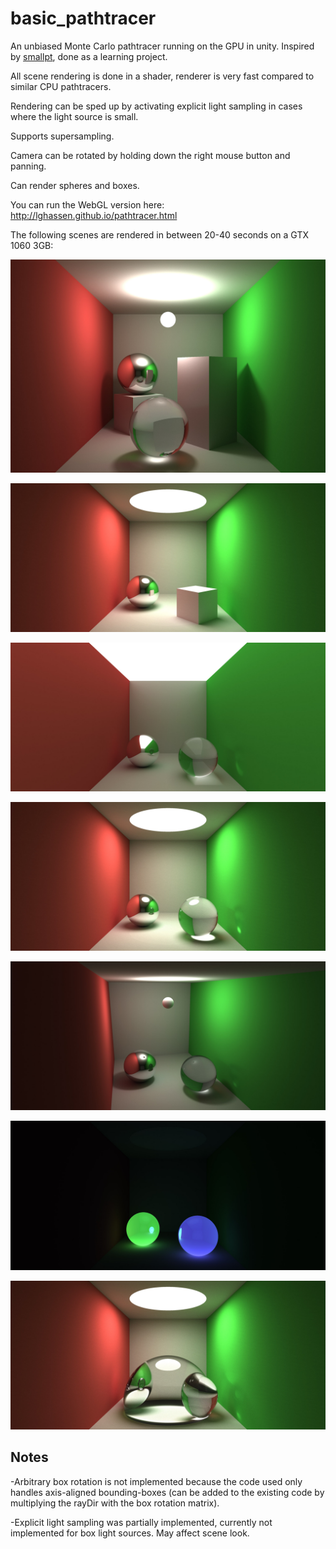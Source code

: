 # basic_pathtracer

An unbiased Monte Carlo pathtracer running on the GPU in unity. Inspired by [smallpt](https://drive.google.com/file/d/0B8g97JkuSSBwUENiWTJXeGtTOHFmSm51UC01YWtCZw/view), done as a learning project.

All scene rendering is done in a shader, renderer is very fast compared to similar CPU pathtracers.

Rendering can be sped up by activating explicit light sampling in cases where the light source is small.

Supports supersampling.

Camera can be rotated by holding down the right mouse button and panning.

Can render spheres and boxes.

You can run the WebGL version here: http://lghassen.github.io/pathtracer.html

The following scenes are rendered in between 20-40 seconds on a GTX 1060 3GB:

<p align="center"><img src="https://github.com/LGhassen/basic_pathtracer/blob/master/img/7.jpg" ></p>

<p align="center"><img src="https://github.com/LGhassen/basic_pathtracer/blob/master/img/1.jpg" ></p>

<p align="center"><img src="https://github.com/LGhassen/basic_pathtracer/blob/master/img/2.jpg" ></p>

<p align="center"><img src="https://github.com/LGhassen/basic_pathtracer/blob/master/img/3.jpg" ></p>

<p align="center"><img src="https://github.com/LGhassen/basic_pathtracer/blob/master/img/4.jpg" ></p>

<p align="center"><img src="https://github.com/LGhassen/basic_pathtracer/blob/master/img/5.jpg" ></p>

<p align="center"><img src="https://github.com/LGhassen/basic_pathtracer/blob/master/img/6.jpg" ></p>

## Notes
-Arbitrary box rotation is not implemented because the code used only handles axis-aligned bounding-boxes (can be added to the existing code by multiplying the rayDir with the box rotation matrix).

-Explicit light sampling was partially implemented, currently not implemented for box light sources. May affect scene look.
